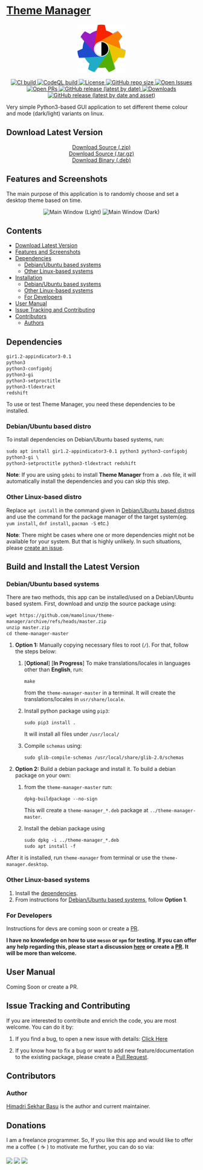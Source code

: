 # [Theme Manager](https://hsbasu.github.io/theme-manager)

<p align="center">
  	<img src="https://raw.githubusercontent.com/mamolinux/theme-manager/master/data/icons/theme-manager.svg?sanitize=true" height="128" alt="Logo">
</p>

<p align="center">
	<a href="#">
		<img src="https://img.shields.io/github/actions/workflow/status/mamolinux/theme-manager/ci.yml?branch=master&label=CI%20Build" alt="CI build">
	</a>
	<a href="#">
		<img src="https://img.shields.io/github/actions/workflow/status/mamolinux/theme-manager/codeql-analysis.yml?branch=master&label=CodeQL%20Build" alt="CodeQL build">
	</a>
	<a href="https://github.com/mamolinux/theme-manager/blob/master/LICENSE">
		<img src="https://img.shields.io/github/license/mamolinux/theme-manager?label=License" alt="License">
	</a>
  	<a href="#">
		<img src="https://img.shields.io/github/repo-size/mamolinux/theme-manager?label=Repo%20size" alt="GitHub repo size">
  	</a>
	<a href="https://github.com/mamolinux/theme-manager/issues" target="_blank">
		<img src="https://img.shields.io/github/issues/mamolinux/theme-manager?label=Issues" alt="Open Issues">
	</a>
	<a href="https://github.com/mamolinux/theme-manager/pulls" target="_blank">
		<img src="https://img.shields.io/github/issues-pr/mamolinux/theme-manager?label=PR" alt="Open PRs">
	</a>
  	<a href="https://github.com/mamolinux/theme-manager/releases/latest">
    	<img src="https://img.shields.io/github/v/release/mamolinux/theme-manager?label=Latest%20Stable%20Release" alt="GitHub release (latest by date)">
  	</a>
	<a href="#download-latest-version">
		<img src="https://img.shields.io/github/downloads/mamolinux/theme-manager/total?label=Downloads" alt="Downloads">
	</a>
	<a href="https://github.com/mamolinux/theme-manager/releases/download/1.1.4/theme-manager_1.1.4_all.deb">
		<img src="https://img.shields.io/github/downloads/mamolinux/theme-manager/1.1.4/theme-manager_1.1.4_all.deb?color=blue&label=Downloads%40Latest%20Binary" alt="GitHub release (latest by date and asset)">
	</a>
</p>

Very simple Python3-based GUI application to set different theme colour and mode (dark/light) variants on linux.

## Download Latest Version
<p align="center">
	<a href="https://github.com/mamolinux/theme-manager/zipball/master">Download Source (.zip)</a></br>
	<a href="https://github.com/mamolinux/theme-manager/tarball/master">Download Source (.tar.gz)</a></br>
	<a href="https://github.com/mamolinux/theme-manager/releases/download/1.1.4/theme-manager_1.1.4_all.deb">Download Binary (.deb)</a>
</p>

## Features and Screenshots

The main purpose of this application is to randomly choose and set a desktop theme based on time.

<p align="center">
	<img src="https://github.com/mamolinux/theme-manager/raw/gh-pages/screenshots/main-window-light.png" alt="Main Window (Light)">
	<img src="https://github.com/mamolinux/theme-manager/raw/gh-pages/screenshots/main-window-dark.png" alt="Main Window (Dark)">
</p>


## Contents
- [Download Latest Version](#download-latest-version)
- [Features and Screenshots](#features-and-screenshots)
- [Dependencies](#dependencies)
	- [Debian/Ubuntu based systems](#debianubuntu-based-distro)
	- [Other Linux-based systems](#other-linux-based-distro)
- [Installation](#build-and-install-the-latest-version)
	- [Debian/Ubuntu based systems](#debianubuntu-based-systems)
	- [Other Linux-based systems](#other-linux-based-systems)
	- [For Developers](#for-developers)
- [User Manual](#user-manual)
- [Issue Tracking and Contributing](#issue-tracking-and-contributing)
- [Contributors](#contributors)
	- [Authors](#author)

## Dependencies
```
gir1.2-appindicator3-0.1
python3
python3-configobj
python3-gi
python3-setproctitle
python3-tldextract
redshift
```
To use or test Theme Manager, you need these dependencies to be installed.

### Debian/Ubuntu based distro
To install dependencies on Debian/Ubuntu based systems, run:
```
sudo apt install gir1.2-appindicator3-0.1 python3 python3-configobj python3-gi \
python3-setproctitle python3-tldextract redshift
```
**Note**: If you are using `gdebi` to install **Theme Manager** from a `.deb` file, it will automatically install the dependencies and you can skip this step.

### Other Linux-based distro
Replace `apt install` in the command given in [Debian/Ubuntu based distros](#debianubuntu-based-distro) and use the command for the package manager of the target system(eg. `yum install`, `dnf install`, `pacman -S` etc.)

**Note**: There might be cases where one or more dependencies might not be available for your system. But that is highly unlikely. In such situations, please [create an issue](#issue-tracking-and-contributing).

## Build and Install the Latest Version
### Debian/Ubuntu based systems
There are two methods, this app can be installed/used on a Debian/Ubuntu based system. First, download and unzip the source package using:
```
wget https://github.com/mamolinux/theme-manager/archive/refs/heads/master.zip
unzip master.zip
cd theme-manager-master
```

1. **Option 1:** Manually copying necessary files to root (`/`). For that, follow the steps below:
	1. [**Optional**] [**In Progress**] To make translations/locales in languages other than **English**, run:
		```
		make
		```
		from the `theme-manager-master` in a terminal. It will create the translations/locales in `usr/share/locale`.
	
	2. Install python package using `pip3`:
		```
		sudo pip3 install .
		```
		It will install all files under `/usr/local/`
	3. Compile `schemas` using:
		```
		sudo glib-compile-schemas /usr/local/share/glib-2.0/schemas
		```

2. **Option 2:** Build a debian package and install it. To build a debian package on your own:
	1. from the `theme-manager-master` run:
		```
		dpkg-buildpackage --no-sign
		```
		This will create a `theme-manager_*.deb` package at `../theme-manager-master`.
	
	2. Install the debian package using
		```
		sudo dpkg -i ../theme-manager_*.deb
		sudo apt install -f
		```
After it is installed, run `theme-manager` from terminal or use the `theme-manager.desktop`.

### Other Linux-based systems
1. Install the [dependencies](#other-linux-based-distro).
2. From instructions for [Debian/Ubuntu based systems](#debianubuntu-based-systems), follow **Option 1**.


### For Developers
Instructions for devs are coming soon or create a [PR](https://github.com/mamolinux/theme-manager/compare).

**I have no knowledge on how to use `meson` or `npm` for testing. If you can offer any help regarding this, please start a discussion [here](https://github.com/mamolinux/theme-manager/discussions) or create a [PR](https://github.com/mamolinux/theme-manager/compare). It will be more than welcome.**

## User Manual
Coming Soon or create a PR.

## Issue Tracking and Contributing
If you are interested to contribute and enrich the code, you are most welcome. You can do it by:
1. If you find a bug, to open a new issue with details: [Click Here](https://github.com/mamolinux/theme-manager/issues)

2. If you know how to fix a bug or want to add new feature/documentation to the existing package, please create a [Pull Request](https://github.com/mamolinux/theme-manager/compare).

## Contributors

### Author
[Himadri Sekhar Basu](https://github.com/hsbasu) is the author and current maintainer.

## Donations
I am a freelance programmer. So, If you like this app and would like to offer me a coffee ( &#9749; ) to motivate me further, you can do so via:

[![](https://liberapay.com/assets/widgets/donate.svg)](https://liberapay.com/hsbasu/donate)
[![](https://www.paypalobjects.com/webstatic/i/logo/rebrand/ppcom.svg)](https://paypal.me/hsbasu)
[![](https://hsbasu.github.io/styles/icons/logo/svg/upi-logo.svg)](https://hsbasu.github.io/images/upi-qr.jpg)

